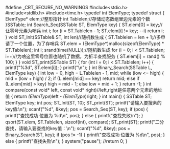 #define _CRT_SECURE_NO_WARNINGS
#include<stdio.h>
#include<stdlib.h>
#include<time.h>
typedef int ElemType;
typedef struct
{
	ElemType* elem;//整形指针
	int Tablelen;//存储动态数组里边元素的个数
}SSTable;
int Search_Seq(SSTable ST, ElemType key)
{
	ST.elem[0] = key;//让零号元素为哨兵
	int i;
	for (i = ST.Tablelen - 1; ST.elem[i] != key; --i)
	return i;
}
void ST_Init(SSTable& ST, int len)//随机数生成
{
	ST.Tablelen = len + 1;//多申请了一个位置，为了存哨兵
	ST.elem = (ElemType*)malloc(sizeof(ElemType) * ST.Tablelen);
	int i;
	srand(time(NULL));//随机数生成
	for (i = 0; i < ST.Tablelen; i++)//为啥这里零号位置也随机了数据，为折半查找服务
	{
		ST.elem[i] = rand() % 100;
	}
}
void ST_print(SSTable ST)
{
	for (int i = 0; i < ST.Tablelen; i++)
	{
		printf("%3d", ST.elem[i]);
	}
	printf("\n");
}
int Binary_Search(SSTable L, ElemType key)
{
	int low = 0, high = L.Tablelen - 1, mid;
	while (low <= high)
	{
		mid = (low + high) / 2;
		if (L.elem[mid] == key)
			return mid;
		else if (L.elem[mid] > key)
			high = mid - 1;
		else
			low = mid + 1;
	}
	return -1;
}
int compare(const void* left, const void* right)//left,right是任意两个元素的地址值
{
	return *(ElemType*)left - *(ElemType*)right;
}
int main()
{
	SSTable ST;
	ElemType key;
	int pos;
	ST_Init(ST, 10);
	ST_print(ST);
	printf("请输入要搜素的key值:\n");
	scanf("%d", &key);
	pos = Search_Seq(ST, key);
	if (pos)
	{
		printf("查找成功 位置为 %d\n", pos);
	}
	else
	{
		printf("查找失败\n");
	}
	qsort(ST.elem, ST.Tablelen, sizeof(int), compare);
	ST_print(ST);
	printf("二分查找，请输入要查找的key值：\n");
	scanf("%d", &key);
	pos = Binary_Search(ST, key);
	if (pos != -1)
	{
		printf("查找成功 位置为 %d\n", pos);
	}
	else
	{
		printf("查找失败\n");
	}
	system("pause");
	//return 0;
}
